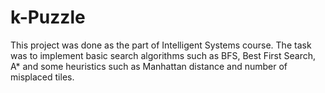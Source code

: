 # k-Puzzle
This project was done as the part of Intelligent Systems course. The task was to implement basic search algorithms such as
BFS, Best First Search, A* and some heuristics such as Manhattan distance and number of misplaced tiles.
